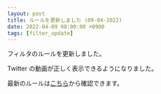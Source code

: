 ```yaml
---
layout: post
title: ルールを更新しました (09-04-2022)
date: 2022-04-09 08:00:00 +0900
tags: [filter_update]
---
```


フィルタのルールを更新しました。

Twitter の動画が正しく表示できるようになりました。

最新のルールは[こちら](https://github.com/kittytail/BlockerRules)から確認できます。
